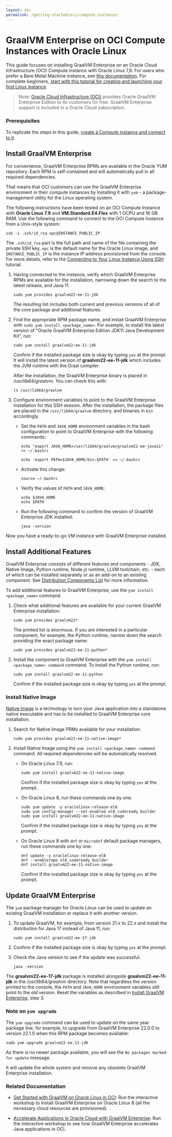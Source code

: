 ```yaml
---
layout: ohc
permalink: /getting-started/oci/compute-instance/
---
```


# GraalVM Enterprise on OCI Compute Instances with Oracle Linux

This guide focuses on installing GraalVM Enterprise on an Oracle Cloud Infrastructure (OCI) Compute instance with Oracle Linux 7,8.
For users who prefer a Bare Metal Machine instance, see [this documentation](https://cloud.oracle.com/iaas/whitepapers/deploying_custom_os_images.pdf).
For complete beginners, [start with this tutorial for creating and launching your first Linux instance](https://docs.cloud.oracle.com/iaas/Content/GSG/Reference/overviewworkflow.htm?tocpath=Getting%20Started%7CTutorial%20-%20Launching%20Your%20First%20Linux%20Instance%7C_____0).

> Note: [Oracle Cloud Infrastructure (OCI)](https://www.oracle.com/cloud) provides Oracle GraalVM Enterprise Edition to its customers for free.
GraalVM Enterprise support is included in a Oracle Cloud subscription.

### Prerequisites

To replicate the steps in this guide, [create a Compute instance and connect to it](https://docs.cloud.oracle.com/iaas/Content/GSG/Reference/overviewworkflow.htm?tocpath=Getting%20Started%7CTutorial%20-%20Launching%20Your%20First%20Linux%20Instance%7C_____0).

## Install GraalVM Enterprise

For convenience, GraalVM Enterpriise RPMs are available in the Oracle YUM repository. 
Each RPM is self-contained and will automatically pull in all required dependencies.

That means that OCI customers can use the GraalVM Enterprise environment in their compute instances by installing it with `yum` - a package-management utility for the Linux operating system.

The following instructions have been tested on an OCI Compute Instance with **Oracle Linux 7.9** and **VM.Standard.E4.Flex** with 1 OCPU and 16 GB RAM.
Use the following command to connect to the OCI Compute Instance from a Unix-style system:

   ```shell
   ssh -i .ssh/id_rsa opc@INSTANCE_PUBLIC_IP
   ```

The `.ssh/id_rsa` part is the full path and name of the file containing the private SSH key, `opc` is the default name for the Oracle Linux image, and `INSTANCE_PUBLIC_IP` is the instance IP address provisioned from the console.
For more details, refer to the [Connecting to Your Linux Instance Using SSH](https://docs.cloud.oracle.com/iaas/Content/GSG/Tasks/testingconnection.htm) tutorial.

1. Having connected to the instance, verify which GraalVM Enterprise RPMs are available for the installation, narrowing down the search to the latest release, and Java 11.

   ```shell
   sudo yum provides graalvm22-ee-11-jdk
   ```
   The resulting list includes both current and previous versions of all of the core package and additional features.

2. Find the appropriate RPM package name, and install GraalVM Enterprise with `sudo yum install <package_name>`.
For example, to install the latest version of "Oracle GraalVM Enterprise Edition JDK11 Java Development Kit", run:

   ```shell
   sudo yum install graalvm22-ee-11-jdk
   ```
   Confirm if the installed package size is okay by typing `yes` at the prompt. 
   It will install the latest version of **graalvm22-ee-11-jdk** which includes the JVM runtime with the Graal compiler.

   After the installation, the GraalVM Enterprise binary is placed in _/usr/lib64/graalvm_. You can check this with:

   ```shell
   ls /usr/lib64/graalvm
   ```

3. Configure environment variables to point to the GraalVM Enterprise installation for this SSH session. After the installation, the package files are placed in the `/usr/lib64/graalvm` directory, and binaries in `bin` accordingly.

   - Set the `PATH` and `JAVA_HOME` environment variables in the bash configuration to point to GraalVM Enterprise with the following commands:

      ```shell
      echo "export JAVA_HOME=/usr/lib64/graalvm/graalvm22-ee-java11" >> ~/.bashrc
      ```
      
      ```shell
      echo 'export PATH=$JAVA_HOME/bin:$PATH' >> ~/.bashrc
      ```
   - Activate this change:

      ```shell
      source ~/.bashrc
      ```

   - Verify the values of `PATH` and `JAVA_HOME`:

      ```shell
      echo $JAVA_HOME
      echo $PATH
      ```
   - Run the following command to confirm the version of GraalVM Enterprise JDK installed:

      ```shell
      java -version
      ```

Now you have a ready-to-go VM instance with GraalVM Enterprise installed.

## Install Additional Features

GraalVM Enterprise consists of different features and components - JDK, Native Image, Python runtime, Node.js runtime, LLVM toolchain, etc. - each of which can be installed separately or as an add-on to an existing component. 
See [Distribution Components List](https://docs.oracle.com/en/graalvm/enterprise/22/docs/overview/architecture/#distribution-components-list) for more information.

To add additional features to GraalVM Enterprise, use the `yum install <package_name>` command. 

1. Check what additional features are available for your current GraalVM Enterprise installation:

   ```shell
   sudo yum provides graalvm22*
   ```
   The printed list is enormous. If you are interested in a particular component, for example, the Python runtime, narrow down the search providing the exact package name:

   ```shell
   sudo yum provides graalvm22-ee-11-python*
   ```

2. Install the component to GraalVM Enterprise with the `yum install <package_name> command` command. To install the Python runtime, run:

   ```shell
   sudo yum install graalvm22-ee-11-python
   ```
   Confirm if the installed package size is okay by typing `yes` at the prompt.

### Install Native Image

[Native Image](../../../reference-manual/native-image/README.md) is a technology to turn your Java application into a standalone native executable and has to be installed to GraalVM Enterprise core installation.


1. Search for Native Image PRMs available for your installation: 

   ```shell
   sudo yum provides graalvm22-ee-11-native-image*
   ```
2. Install Native Image using the `yum install <package_name> command` command. All required dependencies will be automatically resolved.

   - On Oracle Linux 7.9, run:
      ```shell
      sudo yum install graalvm22-ee-11-native-image
      ```
      Confirm if the installed package size is okay by typing `yes` at the prompt.

   - On Oracle Linux 8, run these commands one by one:
      ```shell
      sudo yum update -y oraclelinux-release-el8
      sudo yum config-manager --set-enabled ol8_codeready_builder
      sudo yum install graalvm22-ee-11-native-image
      ```
      Confirm if the installed package size is okay by typing `yes` at the prompt.
      
   - On Oracle Linux 8 with `dnf` or `microdnf` default package managers, run these commands one by one:
      ```shell
      dnf update -y oraclelinux-release-el8
      dnf --enablerepo ol8_codeready_builder
      dnf install graalvm22-ee-11-native-image
      ```
      Confirm if the installed package size is okay by typing `yes` at the prompt.

## Update GraalVM Enterprise

The `yum` package manager for Oracle Linux can be used to update an existing GraalVM installation or replace it with another version. 

1. To update GraalVM, for example, from version 21.x to 22.x and install the distribution for Java 17 instead of Java 11, run:

   ```shell
   sudo yum install graalvm22-ee-17-jdk
   ```

2. Confirm if the installed package size is okay by typing `yes` at the prompt.
3. Check the Java version to see if the update was successful:

   ```shell
   java -version
   ```

The **graalvm22-ee-17-jdk** package is installed alongside **graalvm22-ee-11-jdk** in the _/usr/lib64/graalvm_ directory. Note that regardless the version printed to the console, the `PATH` and `JAVA_HOME` environment variables still point to the old version. Reset the variables as described in [Install GraalVM Enterprise](#install-graalvm-enterprise), step 3.

### Note on `yum upgrade`

The `yum upgrade` command can be used to update on the same year package line, for example, to upgrade from GraalVM Enterprise 22.0.0 to version 22.1.0 when this RPM package becomes available:

   ```shell
   sudo yum upgrade graalvm22-ee-11-jdk
   ```
   As there is no newer package available, you will see the `No packages marked for update` message.

It will update the whole system and remove any obsolete GraalVM Enterprise installation.

### Related Documentation

- [Get Started with GraalVM on Oracle Linux in OCI](https://luna.oracle.com/lab/3b0dcf97-22d0-489b-a049-5d269199fa00): Run the interactive workshop to install GraalVM Enterprise on Oracle Linux 8 (all the necessary cloud resources are provisioned).

- [Accelerate Applications in Oracle Cloud with GraalVM Enterprise](https://luna.oracle.com/lab/d502417b-df66-45be-9fed-a3ac8e3f09b1): Run the interactive workshop to see how GraalVM Enterprise accelerates Java applications in OCI.
